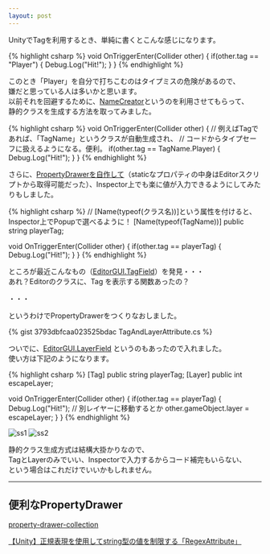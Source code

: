 ```yaml
---
layout: post
---
```


UnityでTagを利用するとき、単純に書くとこんな感じになります。

{% highlight csharp %}
void OnTriggerEnter(Collider other) {
    if(other.tag == "Player") {
        Debug.Log("Hit!");
    }
}
{% endhighlight %}

このとき「Player」を自分で打ちこむのはタイプミスの危険があるので、  
嫌だと思っている人は多いかと思います。  
以前それを回避するために、[NameCreator](https://github.com/anchan828/namecreator)というのを利用させてもらって、  
静的クラスを生成する方法を取ってみました。

{% highlight csharp %}
void OnTriggerEnter(Collider other) {
    // 例えばTagであれば、「TagName」というクラスが自動生成され、
    // コードからタイプセーフに扱えるようになる。便利。
    if(other.tag == TagName.Player) {
        Debug.Log("Hit!");
    }
}
{% endhighlight %}

さらに、[PropertyDrawerを自作して](https://gist.github.com/uranuno/8be43847015f5e25cf17)（staticなプロパティの中身はEditorスクリプトから取得可能だった）、Inspector上でも楽に値が入力できるようにしてみたりもしました。

{% highlight csharp %}
// [Name(typeof(クラス名))]という属性を付けると、Inspector上でPopupで選べるように！
[Name(typeof(TagName))] public string playerTag;

void OnTriggerEnter(Collider other) {
    if(other.tag == playerTag) {
        Debug.Log("Hit!");
    }
}
{% endhighlight %}

ところが最近こんなもの（[EditorGUI.TagField](http://docs.unity3d.com/ScriptReference/EditorGUI.TagField.html)）を発見・・・  
あれ？Editorのクラスに、Tag を表示する関数あったの？

・・・

というわけでPropertyDrawerをつくりなおしました。

{% gist 3793dbfcaa023525bdac TagAndLayerAttribute.cs %}

ついでに、[EditorGUI.LayerField](http://docs.unity3d.com/ScriptReference/EditorGUI.LayerField.html) というのもあったので入れました。  
使い方は下記のようになります。

{% highlight csharp %}
[Tag] public string playerTag;
[Layer] public int escapeLayer;

void OnTriggerEnter(Collider other) {
    if(other.tag == playerTag) {
        Debug.Log("Hit!");
        // 別レイヤーに移動するとか
        other.gameObject.layer = escapeLayer;
    }
}
{% endhighlight %}

![ss1](https://dl.dropboxusercontent.com/u/18856747/Screenshot/20141226_1_ss.png)
![ss2](https://dl.dropboxusercontent.com/u/18856747/Screenshot/20141226_2_ss.png)

静的クラス生成方式は結構大掛かりなので、  
TagとLayerのみでいい、Inspectorで入力するからコード補完もいらない、  
という場合はこれだけでいいかもしれません。


* * *
## 便利なPropertyDrawer
[property-drawer-collection](https://github.com/anchan828/property-drawer-collection)

[【Unity】正規表現を使用してstring型の値を制限する「RegexAttribute」](http://baba-s.hatenablog.com/entry/2014/03/06/131112)
